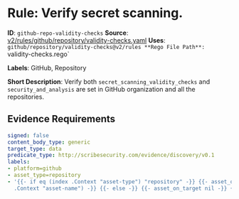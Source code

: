 # Rule: Verify secret scanning.

**ID**: `github-repo-validity-checks`
**Source**: [v2/rules/github/repository/validity-checks.yaml](https://github.com/scribe-public/sample-policies/v2/rules/github/repository/validity-checks.yaml)
**Uses**: `github/repository/validity-checks@v2/rules
**Rego File Path**: `validity-checks.rego`

**Labels**: GitHub, Repository

**Short Description**: Verify both `secret_scanning_validity_checks` and `security_and_analysis` are set in GitHub organization and all the repositories.

## Evidence Requirements

```yaml
signed: false
content_body_type: generic
target_type: data
predicate_type: http://scribesecurity.com/evidence/discovery/v0.1
labels:
- platform=github
- asset_type=repository
- '{{- if eq (index .Context "asset-type") "repository" -}} {{- asset_on_target (index
  .Context "asset-name") -}} {{- else -}} {{- asset_on_target nil -}} {{- end -}}'
```
